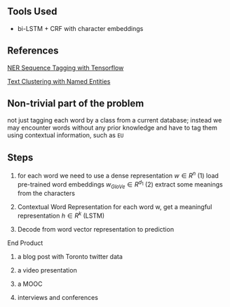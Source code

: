 Tools Used
---
* bi-LSTM + CRF with character embeddings

References
---
[NER Sequence Tagging with Tensorflow](https://guillaumegenthial.github.io/sequence-tagging-with-tensorflow.html)

[Text Clustering with Named Entities](https://www.cs.utexas.edu/~ckcuong/Publications/Text%20Clustering%20with%20Named%20Entities.pdf)

Non-trivial part of the problem
---
not just tagging each word by a class from a current database; instead we may encounter words without any prior knowledge and have to tag them using contextual information, such as `EU`

Steps
---
1. for each word we need to use a dense representation $w \in R^n$
  (1) load pre-trained word embeddings $w_{GloVe} \in R^{d_1}$
  (2) extract some meanings from the characters

2. Contextual Word Representation
  for each word w, get a meaningful representation $h \in R^k$ (LSTM)
  
3. Decode from word vector representation to prediction

End Product

1. a blog post with Toronto twitter data

2. a video presentation 

3. a MOOC

4. interviews and conferences
